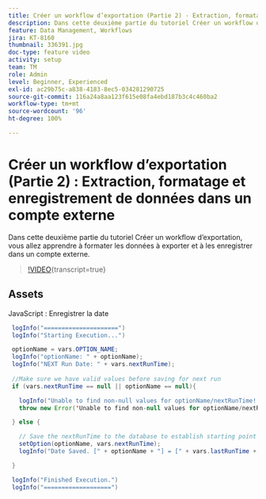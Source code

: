 ```yaml
---
title: Créer un workflow d’exportation (Partie 2) - Extraction, formatage et enregistrement des données dans un compte externe
description: Dans cette deuxième partie du tutoriel Créer un workflow d’exportation, vous allez apprendre à formater les données à exporter et à les enregistrer dans un compte externe.
feature: Data Management, Workflows
jira: KT-8160
thumbnail: 336391.jpg
doc-type: feature video
activity: setup
team: TM
role: Admin
level: Beginner, Experienced
exl-id: ac29b75c-a838-4183-8ec5-034281290725
source-git-commit: 116a24a8aa123f615e08fa4ebd187b3c4c460ba2
workflow-type: tm+mt
source-wordcount: '96'
ht-degree: 100%

---
```


# Créer un workflow d’exportation (Partie 2) : Extraction, formatage et enregistrement de données dans un compte externe

Dans cette deuxième partie du tutoriel Créer un workflow d’exportation, vous allez apprendre à formater les données à exporter et à les enregistrer dans un compte externe.

>[!VIDEO](https://video.tv.adobe.com/v/3449901?quality=12&learn=on&captions=fre_fr){transcript=true}

## Assets

JavaScript : Enregistrer la date

```java
 logInfo("=====================")
 logInfo("Starting Execution...")

 optionName = vars.OPTION_NAME;
 logInfo("optionName: " + optionName);
 logInfo("NEXT Run Date: " + vars.nextRunTime);
 
 //Make sure we have valid values before saving for next run
 if (vars.nextRunTime == null || optionName == null){

   logInfo("Unable to find non-null values for optionName/nextRunTime! Throwing Error.")
   throw new Error('Unable to find non-null values for optionName/nextRunTime!  Ending Execution.');

 } else {

   // Save the nextRunTime to the database to establish starting point for next run.
   setOption(optionName, vars.nextRunTime);
   logInfo("Date Saved. [" + optionName + "] = [" + vars.lastRunTime + "]")

 }

 logInfo("Finished Execution.") 
 logInfo("===================")
```
